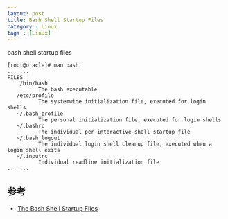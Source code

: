 ```yaml
---
layout: post
title: Bash Shell Startup Files
category : Linux
tags : [Linux]
---
```


bash shell startup files

	[root@oracle]# man bash
	... ...
	FILES
	  	/bin/bash
              The bash executable
       /etc/profile
              The systemwide initialization file, executed for login shells
       ~/.bash_profile
              The personal initialization file, executed for login shells
       ~/.bashrc
              The individual per-interactive-shell startup file
       ~/.bash_logout
              The individual login shell cleanup file, executed when a login shell exits
       ~/.inputrc
              Individual readline initialization file
	... ...


## 参考

* [The Bash Shell Startup Files](http://www.linuxfromscratch.org/blfs/view/svn/postlfs/profile.html)
